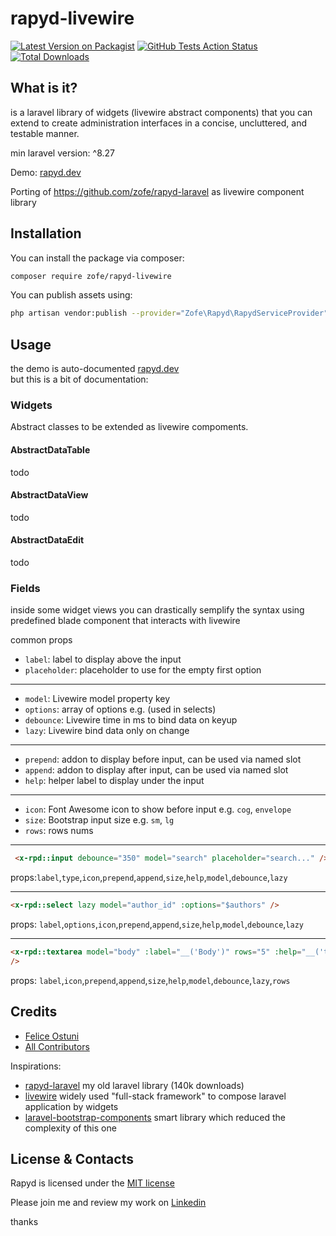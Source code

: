 # rapyd-livewire

[![Latest Version on Packagist](https://img.shields.io/packagist/v/zofe/rapyd-livewire.svg?style=flat-square)](https://packagist.org/packages/zofe/rapyd-livewire)
[![GitHub Tests Action Status](https://img.shields.io/github/workflow/status/zofe/rapyd-livewire/Tests?label=Tests)](https://github.com/zofe/rapyd-livewire/actions?query=workflow%3ATests+branch%3Amaster)
[![Total Downloads](https://img.shields.io/packagist/dt/zofe/rapyd-livewire.svg?style=flat-square)](https://packagist.org/packages/zofe/rapyd-livewire)


## What is it?

is a laravel library of widgets (livewire abstract components) that you can extend to create administration interfaces in a concise, uncluttered, and testable manner.

min laravel version: ^8.27


Demo: [rapyd.dev](https://rapyd.dev/rapyd-demo)  
 

Porting of https://github.com/zofe/rapyd-laravel as livewire component library




## Installation

You can install the package via composer:

```bash
composer require zofe/rapyd-livewire
```



You can publish assets using:
```bash
php artisan vendor:publish --provider="Zofe\Rapyd\RapydServiceProvider" --tag="public"
```


## Usage

the demo is auto-documented [rapyd.dev](https://rapyd.dev/rapyd-demo)  
but this is a bit of documentation:

### Widgets

Abstract classes to be extended as livewire compoments.

#### AbstractDataTable
todo

#### AbstractDataView
todo

#### AbstractDataEdit
todo


### Fields 

inside some widget views you can drastically semplify the syntax using 
predefined blade component that interacts with livewire

common props

- `label`: label to display above the input
- `placeholder`: placeholder to use for the empty first option
---
- `model`: Livewire model property key
- `options`: array of options e.g. (used in selects)
- `debounce`: Livewire time in ms to bind data on keyup
- `lazy`: Livewire bind data only on change
---
- `prepend`: addon to display before input, can be used via named slot
- `append`: addon to display after input, can be used via named slot
- `help`: helper label to display under the input
---
- `icon`: Font Awesome icon to show before input e.g. `cog`, `envelope`
- `size`: Bootstrap input size e.g. `sm`, `lg`
- `rows`: rows nums


---
```html
 <x-rpd::input debounce="350" model="search" placeholder="search..." />
```
props:`label`,`type`,`icon`,`prepend`,`append`,`size`,`help`,`model`,`debounce`,`lazy`

---
```html
<x-rpd::select lazy model="author_id" :options="$authors" />
```
props: `label`,`options`,`icon`,`prepend`,`append`,`size`,`help`,`model`,`debounce`,`lazy`

---
```html
<x-rpd::textarea model="body" :label="__('Body')" rows="5" :help="__('the article summary')"
/>
```
props: `label`,`icon`,`prepend`,`append`,`size`,`help`,`model`,`debounce`,`lazy`,`rows`




## Credits

- [Felice Ostuni](https://github.com/zofe)
- [All Contributors](../../contributors)


Inspirations:

- [rapyd-laravel](https://github.com/zofe/rapyd-laravel) my old laravel library (140k downloads)
- [livewire](https://laravel-livewire.com/)  widely used "full-stack framework" to compose laravel application by widgets
- [laravel-bootstrap-components](https://github.com/bastinald/laravel-bootstrap-components) smart library which reduced the complexity of this one



## License & Contacts

Rapyd is licensed under the [MIT license](http://opensource.org/licenses/MIT)

Please join me and review my work on [Linkedin](https://www.linkedin.com/in/feliceostuni/)

thanks



